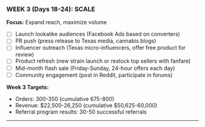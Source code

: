 ### WEEK 3 (Days 18-24): SCALE

**Focus:** Expand reach, maximize volume

- [ ] Launch lookalike audiences (Facebook Ads based on converters)
- [ ] PR push (press release to Texas media, cannabis blogs)
- [ ] Influencer outreach (Texas micro-influencers, offer free product for review)
- [ ] Product refresh (new strain launch or restock top sellers with fanfare)
- [ ] Mid-month flash sale (Friday-Sunday, 24-hour offers each day)
- [ ] Community engagement (post in Reddit, participate in forums)

**Week 3 Targets:**

- Orders: 300-350 (cumulative 675-800)
- Revenue: $22,500-26,250 (cumulative $50,625-60,000)
- Referral program results: 30-50 successful referrals

---
